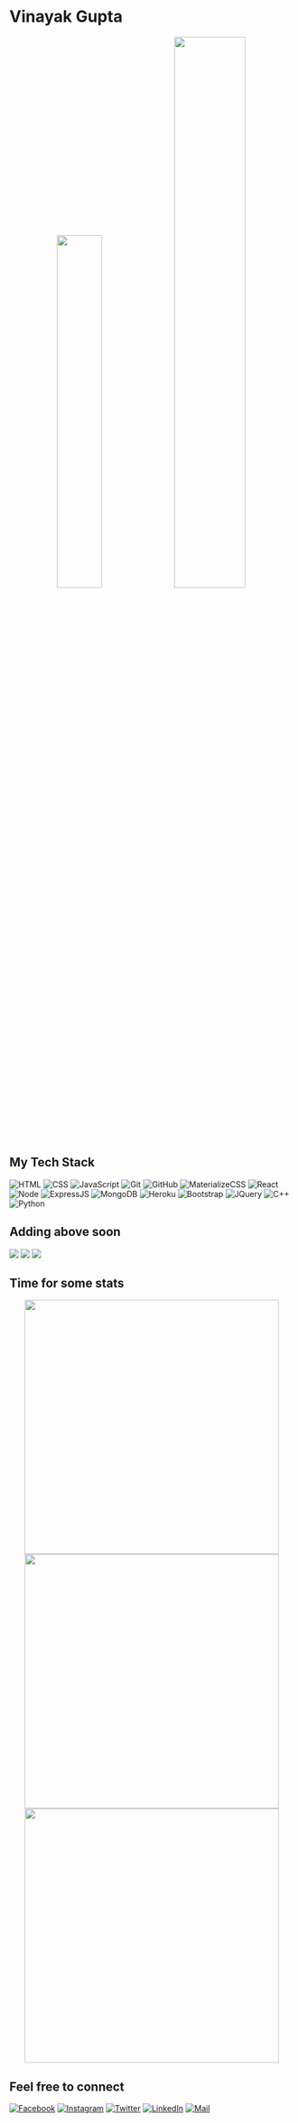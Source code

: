 # Vinayak Gupta
<p align="center">
    <img src="https://user-images.githubusercontent.com/24913006/88025665-3975ce00-cb52-11ea-897e-edc2c289b474.gif" width="40%">
    <img src="https://user-images.githubusercontent.com/24913006/88030350-befc7c80-cb58-11ea-8dfe-d78b0b3d97ec.gif" width="50%">
</p>

## My Tech Stack

<img src="https://img.shields.io/badge/-HTML-red" alt="HTML"> <img src="https://img.shields.io/badge/-CSS-purple" alt="CSS"> <img src="https://img.shields.io/badge/-JavaScript-yellow" alt="JavaScript"> <img src="https://img.shields.io/badge/-Git-blue" alt="Git"> <img src="https://img.shields.io/badge/-GitHub-green" alt="GitHub"> <img src="https://img.shields.io/badge/-MaterializeCSS-pink" alt="MaterializeCSS"> <img src="https://img.shields.io/badge/-React-blue" alt="React"> <img src="https://img.shields.io/badge/-Node-green" alt="Node"> <img src="https://img.shields.io/badge/-ExpressJS-purple" alt="ExpressJS"> <img src="https://img.shields.io/badge/-MongoDB-green" alt="MongoDB"> <img src="https://img.shields.io/badge/-Heroku-purple" alt="Heroku"> <img src="https://img.shields.io/badge/-Bootstrap-red" alt="Bootstrap"> <img src="https://img.shields.io/badge/-JQuery-yellow" alt="JQuery"> <img src="https://img.shields.io/badge/-C++-purple" alt="C++"> <img src="https://img.shields.io/badge/-Python-blue" alt="Python">

## Adding above soon 

<img src="https://img.shields.io/badge/-Flutter-blue"> <img src="https://img.shields.io/badge/-Django-purple"> <img src="https://img.shields.io/badge/-AWS-orange">

## Time for some stats

<p align="center">
    <img src="https://github-readme-stats.vercel.app/api?username=gvinayakgupta&&show_icons=true" max-width="100%" width="450px">
    <img src="https://github-readme-streak-stats.herokuapp.com/?user=gvinayakgupta" max-width="100%" width="450px">
    <img src="https://github-readme-stats.vercel.app/api/top-langs/?username=gvinayakgupta&layout=compact" max-width="100%" width="450px">
</p>

## Feel free to connect

[![Facebook](https://img.shields.io/badge/Facebook-add-blue.svg?logo=facebook&logoColor=white)](https://www.facebook.com/vinayakguptaaa) 
[![Instagram](https://img.shields.io/badge/Instagram-follow-purple.svg?logo=instagram&logoColor=white)](https://www.instagram.com/vinayak.__.gupta/)
[![Twitter](https://img.shields.io/badge/twitter-follow-blue?logo=twitter&logoColor=white)](https://twitter.com/vinayakguptaa)
[![LinkedIn](https://img.shields.io/badge/Linkedin-follow-informational?logo=linkedin&logoColor=white)](https://www.linkedin.com/in/gvinayakgupta/)
[![Mail](https://img.shields.io/badge/Mail-critical?logo=gmail&logoColor=white)](mailto:guptavinayakg@gmail.com)
